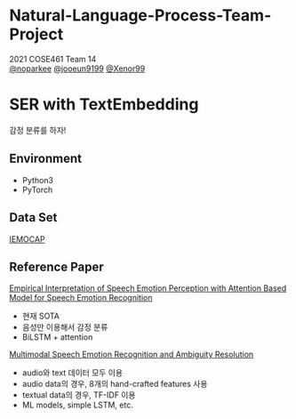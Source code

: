# Natural-Language-Process-Team-Project
2021 COSE461 Team 14   
[@noparkee](https://github.com/noparkee) [@jooeun9199](https://github.com/jooeun9199) [@Xenor99](https://github.com/Xenor99)

# SER with TextEmbedding
감정 분류를 하자!

## Environment
- Python3
- PyTorch

## Data Set
[IEMOCAP](https://sail.usc.edu/iemocap/)

## Reference Paper
[Empirical Interpretation of Speech Emotion Perception with Attention Based Model for Speech Emotion Recognition](http://www.interspeech2020.org/uploadfile/pdf/Thu-2-2-8.pdf)
- 현재 SOTA
- 음성만 이용해서 감정 분류
- BiLSTM + attention

[Multimodal Speech Emotion Recognition and Ambiguity Resolution](https://arxiv.org/pdf/1904.06022v1.pdf)
- audio와 text 데이터 모두 이용
- audio data의 경우, 8개의 hand-crafted features 사용
- textual data의 경우, TF-IDF 이용
- ML models, simple LSTM, etc.
